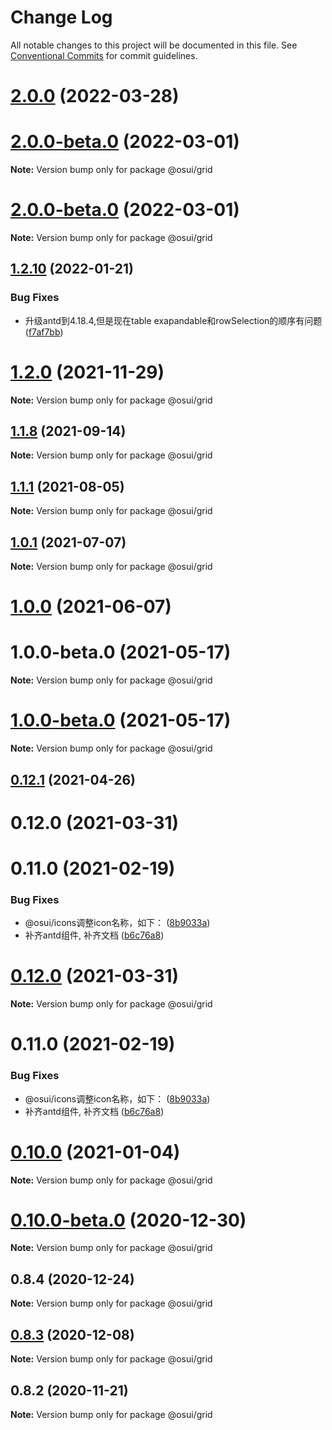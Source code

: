 # Change Log

All notable changes to this project will be documented in this file.
See [Conventional Commits](https://conventionalcommits.org) for commit guidelines.

# [2.0.0](https://gitee.com/gitee-fe/osui/tree/master/compare/v1.2.26...v2.0.0) (2022-03-28)



# [2.0.0-beta.0](https://gitee.com/gitee-fe/osui/tree/master/compare/v1.2.18...v2.0.0-beta.0) (2022-03-01)

**Note:** Version bump only for package @osui/grid





# [2.0.0-beta.0](https://gitee.com/gitee-fe/osui/tree/master/compare/v1.2.18...v2.0.0-beta.0) (2022-03-01)

**Note:** Version bump only for package @osui/grid





## [1.2.10](https://gitee.com/gitee-fe/osui/tree/master/compare/v1.2.9...v1.2.10) (2022-01-21)


### Bug Fixes

* 升级antd到4.18.4,但是现在table exapandable和rowSelection的顺序有问题 ([f7af7bb](https://gitee.com/gitee-fe/osui/tree/master/commits/f7af7bbad5ed53099f4cc4c97c5852e631846616))





# [1.2.0](https://gitee.com/gitee-fe/osui/tree/master/compare/v1.1.23...v1.2.0) (2021-11-29)

**Note:** Version bump only for package @osui/grid





## [1.1.8](https://gitee.com/gitee-fe/osui/tree/master/compare/v1.1.7...v1.1.8) (2021-09-14)

**Note:** Version bump only for package @osui/grid





## [1.1.1](https://gitee.com/gitee-fe/osui/tree/master/compare/v1.0.0-beta.1...v1.1.1) (2021-08-05)

**Note:** Version bump only for package @osui/grid





## [1.0.1](https://gitee.com/gitee-fe/osui/tree/master/compare/@osui/grid@1.0.0...@osui/grid@1.0.1) (2021-07-07)

**Note:** Version bump only for package @osui/grid





# [1.0.0](https://gitee.com/gitee-fe/osui/tree/master/compare/@osui/grid@0.12.1...@osui/grid@1.0.0) (2021-06-07)



# 1.0.0-beta.0 (2021-05-17)

**Note:** Version bump only for package @osui/grid





# [1.0.0-beta.0](https://gitee.com/gitee-fe/osui/tree/master/compare/v0.12.1...v1.0.0-beta.0) (2021-05-17)

**Note:** Version bump only for package @osui/grid





## [0.12.1](https://gitee.com/gitee-fe/osui/tree/master/compare/@osui/grid@0.10.0...@osui/grid@0.12.1) (2021-04-26)



# 0.12.0 (2021-03-31)



# 0.11.0 (2021-02-19)


### Bug Fixes

* @osui/icons调整icon名称，如下： ([8b9033a](https://gitee.com/gitee-fe/osui/tree/master/commits/8b9033af14f14ebae853692523739ca22c64123a))
* 补齐antd组件, 补齐文档 ([b6c76a8](https://gitee.com/gitee-fe/osui/tree/master/commits/b6c76a864b121479e151a97e926546f3370d0aed))





# [0.12.0](https://gitee.com/gitee-fe/osui/tree/master/compare/v0.11.0...v0.12.0) (2021-03-31)

**Note:** Version bump only for package @osui/grid





# 0.11.0 (2021-02-19)


### Bug Fixes

* @osui/icons调整icon名称，如下： ([8b9033a](https://gitee.com/gitee-fe/osui/tree/master/commits/8b9033af14f14ebae853692523739ca22c64123a))
* 补齐antd组件, 补齐文档 ([b6c76a8](https://gitee.com/gitee-fe/osui/tree/master/commits/b6c76a864b121479e151a97e926546f3370d0aed))





# [0.10.0](https://gitee.com/gitee-fe/osui/tree/master/compare/@osui/grid@0.10.0-beta.0...@osui/grid@0.10.0) (2021-01-04)

**Note:** Version bump only for package @osui/grid





# [0.10.0-beta.0](https://gitee.com/gitee-fe/osui/tree/master/compare/@osui/grid@0.8.4...@osui/grid@0.10.0-beta.0) (2020-12-30)

**Note:** Version bump only for package @osui/grid





## 0.8.4 (2020-12-24)

**Note:** Version bump only for package @osui/grid





## [0.8.3](https://gitee.com/gitee-fe/osui/tree/master/compare/@osui/grid@0.8.2...@osui/grid@0.8.3) (2020-12-08)

**Note:** Version bump only for package @osui/grid





## 0.8.2 (2020-11-21)

**Note:** Version bump only for package @osui/grid
